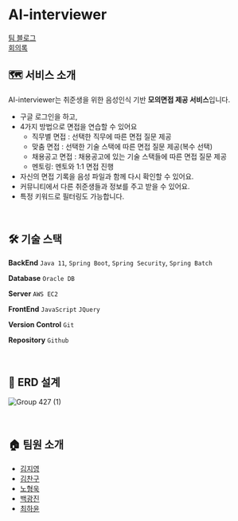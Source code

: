 # AI-interviewer
[팀 블로그](https://team-hanoi.github.io/)  
[회의록](https://abalone-bougon-a4f.notion.site/AI-interviewer-348ad3a2562448859d842aab1d8d6ed1)
<br/>

## 🗺 서비스 소개
AI-interviewer는 취준생을 위한 음성인식 기반 **모의면접 제공 서비스**입니다.  

- 구글 로그인을 하고,
- 4가지 방법으로 면접을 연습할 수 있어요
  - 직무별 면접 : 선택한 직무에 따른 면접 질문 제공
  - 맞춤 면접 : 선택한 기술 스택에 따른 면접 질문 제공(복수 선택)
  - 채용공고 면접 : 채용공고에 있는 기술 스택들에 따른 면접 질문 제공
  - 멘토링: 멘토와 1:1 면접 진행
- 자신의 면접 기록을 음성 파일과 함께 다시 확인할 수 있어요.
- 커뮤니티에서 다른 취준생들과 정보를 주고 받을 수 있어요.
- 특정 키워드로 필터링도 가능합니다.

<br/>

## 🛠 기술 스택
**BackEnd** `Java 11`, `Spring Boot`, `Spring Security`, `Spring Batch`  

**Database** `Oracle DB`  

**Server** `AWS EC2`  

**FrontEnd** `JavaScript` `JQuery`  

**Version Control** `Git`  

**Repository** `Github`  

<br/>

## 📄 ERD 설계
![Group 427 (1)](https://user-images.githubusercontent.com/68311318/135818722-bcd17663-bbaa-4625-ab52-5b6bf8ae66b7.png)

<br/>

## 🏠 팀원 소개
- [김지영](https://github.com/bluedawn228)
- [김찬구](https://github.com/cgkim449)
- [노형욱](https://github.com/AngryPig123)
- [백광진](https://github.com/jin-co)
- [최하윤](https://github.com/HAYOON26)
